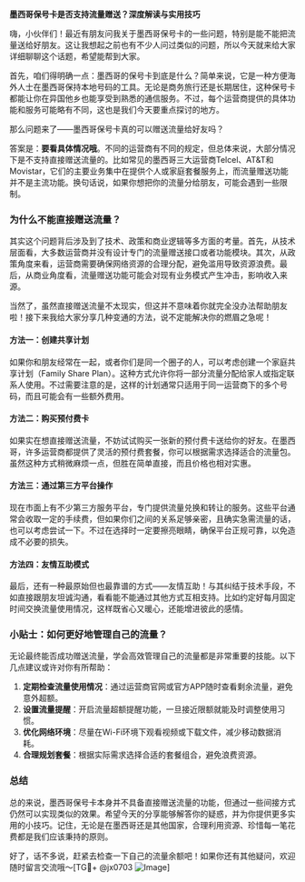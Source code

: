 **墨西哥保号卡是否支持流量赠送？深度解读与实用技巧**

嗨，小伙伴们！最近有朋友问我关于墨西哥保号卡的一些问题，特别是能不能把流量送给好朋友。这让我想起之前也有不少人问过类似的问题，所以今天就来给大家详细聊聊这个话题，希望能帮到大家。

首先，咱们得明确一点：墨西哥的保号卡到底是什么？简单来说，它是一种方便海外人士在墨西哥保持本地号码的工具。无论是商务旅行还是长期居住，这种保号卡都能让你在异国他乡也能享受到熟悉的通信服务。不过，每个运营商提供的具体功能和服务可能略有不同，这也是我们今天要重点探讨的地方。

那么问题来了——墨西哥保号卡真的可以赠送流量给好友吗？

答案是：**要看具体情况哦**。不同的运营商有不同的规定，但总体来说，大部分情况下是不支持直接赠送流量的。比如常见的墨西哥三大运营商Telcel、AT&T和Movistar，它们的主要业务集中在提供个人或家庭套餐服务上，而流量赠送功能并不是主流功能。换句话说，如果你想把你的流量分给朋友，可能会遇到一些限制。

### 为什么不能直接赠送流量？

其实这个问题背后涉及到了技术、政策和商业逻辑等多方面的考量。首先，从技术层面看，大多数运营商并没有设计专门的流量赠送接口或者功能模块。其次，从政策角度来看，运营商需要确保网络资源的合理分配，避免滥用导致资源浪费。最后，从商业角度看，流量赠送功能可能会对现有业务模式产生冲击，影响收入来源。

当然了，虽然直接赠送流量不太现实，但这并不意味着你就完全没办法帮助朋友啦！接下来我给大家分享几种变通的方法，说不定能解决你的燃眉之急呢！

#### 方法一：创建共享计划

如果你和朋友经常在一起，或者你们是同一个圈子的人，可以考虑创建一个家庭共享计划（Family Share Plan）。这种方式允许你将一部分流量分配给家人或指定联系人使用。不过需要注意的是，这样的计划通常只适用于同一运营商下的多个号码，而且可能会有一些额外费用。

#### 方法二：购买预付费卡

如果实在想直接赠送流量，不妨试试购买一张新的预付费卡送给你的好友。在墨西哥，许多运营商都提供了灵活的预付费套餐，你可以根据需求选择适合的流量包。虽然这种方式稍微麻烦一点，但胜在简单直接，而且价格也相对实惠。

#### 方法三：通过第三方平台操作

现在市面上有不少第三方服务平台，专门提供流量兑换和转让的服务。这些平台通常会收取一定的手续费，但如果你们之间的关系足够亲密，且确实急需流量的话，也可以考虑尝试一下。不过在选择时一定要擦亮眼睛，确保平台正规可靠，以免造成不必要的损失。

#### 方法四：友情互助模式

最后，还有一种最原始但也最靠谱的方式——友情互助！与其纠结于技术手段，不如直接跟朋友坦诚沟通，看看能不能通过其他方式互相支持。比如约定好每月固定时间交换流量使用情况，这样既省心又暖心，还能增进彼此的感情。

### 小贴士：如何更好地管理自己的流量？

无论最终能否成功赠送流量，学会高效管理自己的流量都是非常重要的技能。以下几点建议或许对你有所帮助：

1. **定期检查流量使用情况**：通过运营商官网或官方APP随时查看剩余流量，避免意外超额。
2. **设置流量提醒**：开启流量超额提醒功能，一旦接近限额就能及时调整使用习惯。
3. **优化网络环境**：尽量在Wi-Fi环境下观看视频或下载文件，减少移动数据消耗。
4. **合理规划套餐**：根据实际需求选择合适的套餐组合，避免浪费资源。

### 总结

总的来说，墨西哥保号卡本身并不具备直接赠送流量的功能，但通过一些间接方式仍然可以实现类似的效果。希望今天的分享能够解答你的疑惑，并为你提供更多实用的小技巧。记住，无论是在墨西哥还是其他国家，合理利用资源、珍惜每一笔花费都是我们应该秉持的原则。

好了，话不多说，赶紧去检查一下自己的流量余额吧！如果你还有其他疑问，欢迎随时留言交流哦～[TG💪+ @jx0703 ![Image](https://github.com/user-attachments/assets/dbca1d08-cadb-493c-b0ec-ad6f7a83f270)]